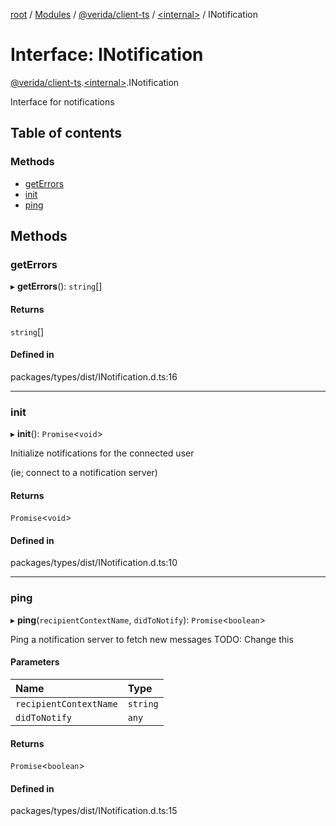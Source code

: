 [root](../README.md) / [Modules](../modules.md) / [@verida/client-ts](../modules/verida_client_ts.md) / [<internal\>](../modules/verida_client_ts._internal_.md) / INotification

# Interface: INotification

[@verida/client-ts](../modules/verida_client_ts.md).[<internal\>](../modules/verida_client_ts._internal_.md).INotification

Interface for notifications

## Table of contents

### Methods

- [getErrors](verida_client_ts._internal_.INotification.md#geterrors)
- [init](verida_client_ts._internal_.INotification.md#init)
- [ping](verida_client_ts._internal_.INotification.md#ping)

## Methods

### getErrors

▸ **getErrors**(): `string`[]

#### Returns

`string`[]

#### Defined in

packages/types/dist/INotification.d.ts:16

___

### init

▸ **init**(): `Promise`<`void`\>

Initialize notifications for the connected user

(ie; connect to a notification server)

#### Returns

`Promise`<`void`\>

#### Defined in

packages/types/dist/INotification.d.ts:10

___

### ping

▸ **ping**(`recipientContextName`, `didToNotify`): `Promise`<`boolean`\>

Ping a notification server to fetch new messages
TODO: Change this

#### Parameters

| Name | Type |
| :------ | :------ |
| `recipientContextName` | `string` |
| `didToNotify` | `any` |

#### Returns

`Promise`<`boolean`\>

#### Defined in

packages/types/dist/INotification.d.ts:15
